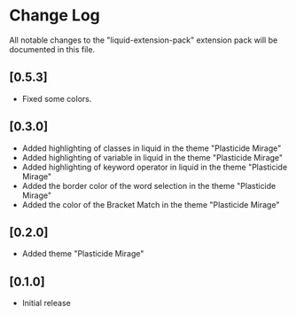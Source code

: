 # Change Log

All notable changes to the "liquid-extension-pack" extension pack will be documented in this file.
## [0.5.3]
- Fixed some colors.
## [0.3.0]
- Added highlighting of classes in liquid in the theme "Plasticide Mirage"
- Added highlighting of variable in liquid in the theme "Plasticide Mirage"
- Added highlighting of keyword operator in liquid in the theme "Plasticide Mirage"
- Added the border color of the word selection in the theme "Plasticide Mirage"
- Added the color of the Bracket Match in the theme "Plasticide Mirage"
## [0.2.0]
- Added theme "Plasticide Mirage"
## [0.1.0]
- Initial release
